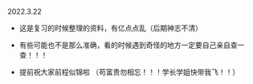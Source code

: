 2022.3.22

+ 这是复习的时候整理的资料，有亿点点乱（后期神志不清）

+ 有些可能也不是那么准确，看的时候遇到奇怪的地方一定要自己亲自查一查！！！

+ 提前祝大家前程似锦啦 （苟富贵勿相忘！！！学长学姐快带我飞！！）

